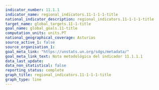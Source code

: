 ```yaml
---
indicator_number: 11.1.1
indicator_name: regional_indicators.11-1-1-1-title
national_indicator_description: regional_indicators.11-1-1-1-title
target_name: global_targets.11-1-title
goal_name: global_goals.11-title
computation_units: units.PT
national_geographical_coverage: Asturias
source_active_1: false
source_organisation_1:  
goal_meta_link: "https://unstats.un.org/sdgs/metadata/"
goal_meta_link_text: Nota metodológica del indicador 11.1.1.1
data_last_update:  
data_non_statistical: false
reporting_status: complete
graph_title: regional_indicators.11-1-1-1-title
graph_type: line
---
```

